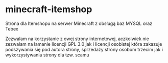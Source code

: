 # minecraft-itemshop
Strona dla Itemshopu na serwer Minecraft z obsługą baz MYSQL oraz Tebex


Zezwalam na korzystanie z owej strony internetowej, aczkolwiek nie zezwalam na łamanie licencji GPL 3.0 jak i licencji osobistej która zakazuje podszywania się pod autora strony, sprzedaży strony osobom trzecim jak i wykorzystywania strony dla tzw. scamu
